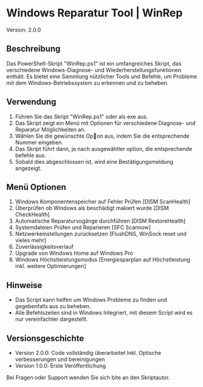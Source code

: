 # Windows Reparatur Tool | WinRep

Version: 2.0.0

## Beschreibung

Das PowerShell-Skript "WinRep.ps1" ist ein umfangreiches Skript, das verschiedene Windows-Diagnose- und Wiederherstellungsfunktionen enthält. 
Es bietet eine Sammlung nützlicher Tools und Befehle, um Probleme mit dem Windows-Betriebssystem zu erkennen und zu beheben.

## Verwendung
1. Führen Sie das Skript "WinRep.ps1" oder als exe aus.
2. Das Skript zeigt ein Menü mit Optionen für verschiedene Diagnose- und Reparatur Möglichkeiten an.
3. Wählen Sie die gewünschte Op􀆟on aus, indem Sie die entsprechende Nummer eingeben.
4. Das Skript führt dann, je nach ausgewählter option, die entsprechende befehle aus.
5. Sobald dies abgeschlossen ist, wird eine Bestätigungsmeldung angezeigt.

## Menü Optionen 
1. Windows Komponentenspeicher auf Fehler Prüfen       [DISM ScanHealth]
2. Überprüfen ob Windows als beschädigt makiert wurde  [DISM CheckHealth] 
3. Automatische Reparaturvogänge durchführen           [DISM RestoreHealth]
4. Systemdateien Prüfen und Reparieren                 [SFC Scannow]
5. Netzwerkeinstellungen zurücksetzen                  [FlushDNS, WinSock reset und vieles mehr]
6. Zuverlässigkeitsverlauf
7. Upgrade von Windows Home auf Windows Pro
8. Windows Höchstleistungsmodus                        [Energiesparplan auf Höchstleistung inkl. weitere Optimierungen]

## Hinweise
- Das Script kann helfen um Windows Probleme zu finden und gegebenfalls aus zu beheben.
- Alle Befehlszeilen sind in Windows Integriert, mit diesem Script wird es nur vereinfachter dargestellt.

## Versionsgeschichte
- Version 2.0.0: Code vollständig überarbeitet Inkl. Optische verbesserungen und bereinigungen
- Version 1.0.0: Erste Veröffentlichung

Bei Fragen oder Support wenden Sie sich bite an den Skriptautor.
